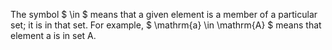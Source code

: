 The symbol $ \in $ means that a given element is a member of a
particular set; it is in that set. For example,
$ \mathrm{a} \in \mathrm{A} $ means that element a is in set A.
